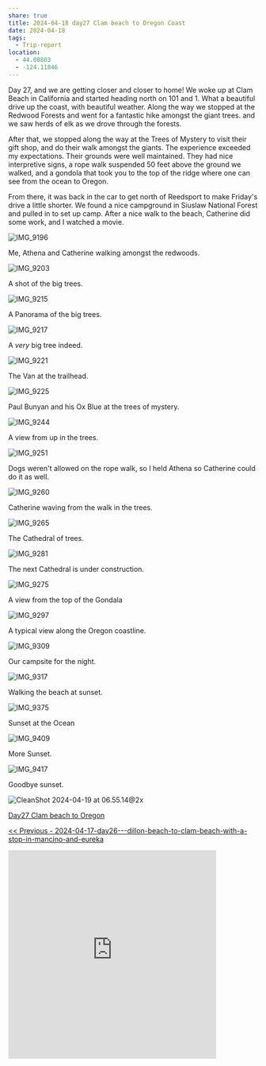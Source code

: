```yaml
---
share: true
title: 2024-04-18 day27 Clam beach to Oregon Coast
date: 2024-04-18
tags:
  - Trip-report
location:
  - 44.08803
  - -124.11846
---
```



Day 27, and we are getting closer and closer to home!   We woke up at Clam Beach in California and started heading north on 101 and 1.   What a beautiful drive up the coast, with beautiful weather.  Along the way we stopped at the Redwood Forests and went for a fantastic hike amongst the giant trees. and we saw herds of elk as we drove through the forests.    

After that, we stopped along the way at the Trees of Mystery to visit their gift shop, and do their walk amongst the giants. The experience exceeded my expectations.   Their grounds were well maintained. They had nice interpretive signs, a rope walk suspended 50 feet above the ground we walked, and a gondola that took you to the top of the ridge where one can see from the ocean to Oregon.  

From there, it was back in the car to get north of Reedsport to make Friday's drive a little shorter.   We found a nice campground in ‎⁨Siuslaw National Forest and pulled in to set up camp.   After a nice walk to the beach, Catherine did some work, and I watched a movie. 


![IMG_9196](../../attachments/IMG_9196.jpeg)

Me, Athena and Catherine walking amongst the redwoods.

![IMG_9203](../../attachments/IMG_9203.jpeg)

A shot of the big trees.

![IMG_9215](../../attachments/IMG_9215.jpeg)

A Panorama of the big trees.

![IMG_9217](../../attachments/IMG_9217.jpeg)

A _very_ big tree indeed.

![IMG_9221](../../attachments/IMG_9221.jpeg)

The Van at the trailhead.

![IMG_9225](../../attachments/IMG_9225.jpeg)

Paul Bunyan and his Ox Blue at the trees of mystery.

![IMG_9244](../../attachments/IMG_9244.jpeg)

A view from up in the trees.

![IMG_9251](../../attachments/IMG_9251.jpeg)

Dogs weren't allowed on the rope walk, so I held Athena so Catherine could do it as well.

![IMG_9260](../../attachments/IMG_9260.jpeg)

Catherine waving from the walk in the trees.

![IMG_9265](../../attachments/IMG_9265.jpeg)

The Cathedral of trees.

![IMG_9281](../../attachments/IMG_9281.jpeg)

The next Cathedral is under construction.

![IMG_9275](../../attachments/IMG_9275.jpeg)

A view from the top of the Gondala

![IMG_9297](../../attachments/IMG_9297.jpeg)

A typical view along the Oregon coastline.

![IMG_9309](../../attachments/IMG_9309.jpeg)

Our campsite for the night.

![IMG_9317](../../attachments/IMG_9317.jpeg)

Walking the beach at sunset.

![IMG_9375](../../attachments/IMG_9375.jpeg)

Sunset at the Ocean

![IMG_9409](../../attachments/IMG_9409.jpeg)

More Sunset.

![IMG_9417](../../attachments/IMG_9417.jpeg)

Goodbye sunset.

![CleanShot 2024-04-19 at 06.55.14@2x](../../attachments/CleanShot%202024-04-19%20at%2006.55.14@2x.png)

[Day27 Clam beach to Oregon](https://www.gaiagps.com/public/juiYbc31YCsdpQre4SEAIGtn/)

[<< Previous - 2024-04-17-day26---dillon-beach-to-clam-beach-with-a-stop-in-mancino-and-eureka](./2024-04-17-day26---dillon-beach-to-clam-beach-with-a-stop-in-mancino-and-eureka.md)

<iframe src="https://www.gaiagps.com/public/juiYbc31YCsdpQre4SEAIGtn/?embed=True" style="border:none; overflow-y: hidden; background-color:white; min-width: 320px; max-width:420px; width:100%; height: 420px;" seamless />

